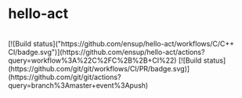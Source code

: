 # hello-act
</br>
[![Build status]("https://github.com/ensup/hello-act/workflows/C/C++ CI/badge.svg")](https://github.com/ensup/hello-act/actions?query=workflow%3A%22C%2FC%2B%2B+CI%22)
[![Build status](https://github.com/git/git/workflows/CI/PR/badge.svg)](https://github.com/git/git/actions?query=branch%3Amaster+event%3Apush)

